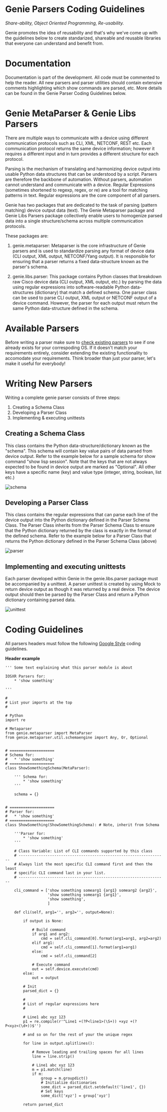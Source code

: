 # Genie Parsers Coding Guidelines

*Share-ability, Object Oriented Programming, Re-usability.*

Genie promotes the idea of reusability and that's why we've come up with the
guidelines below to create standarized, shareable and reusable libraries that
everyone can understand and benefit from.


# Documentation

Documentation is part of the development. All code must be commented to help the
reader. All new parsers and parser utilities should contain extensive comments 
highlighting which show commands are parsed, etc. More details can be found in 
the Genie Parser Coding Guidelines below.


# Genie MetaParser & Genie Libs Parsers

There are multiple ways to communicate with a device using different 
communication protocols such as CLI, XML, NETCONF, REST etc. Each communication 
protocol returns the same device information; however it requires a different 
input and in turn provides a different structure for each protocol.

Parsing is the mechanism of translating and harmonizing device output into usable
Python data structures that can be understood by a script. Parsers are therefore 
the backbone of automation. Without parsers, automation cannot understand and 
communicate with a device. Regular Expressions (sometimes shortened to regexp, 
regex, or re) are a tool for matching patterns in text. Regular expressions are 
the core component of all parsers.

Genie has two packages that are dedicated to the task of parsing 
(pattern matching) device output data (text). The Genie Metaparser package and 
Genie Libs Parsers package collectively enable users to homogenize parsed data 
into a single structure/schema across multiple communication protocols. 

These packages are:

1. genie.metaparser: 
Metaparser is the core infrastructure of Genie parsers and is used to standardize 
parsing any format of device data (CLI output, XML output, NETCONF/Yang output).
It is responsible for ensuring that a parser returns a fixed data-structure 
known as the parser's schema.

2. genie.libs.parser:
This package contains Python classes that breakdown raw Cisco device data 
(CLI output, XML output, etc.) by parsing the data using regular expressions 
into software-readable Python data-structures (dictionary) that match a defined 
schema. One parser class can be used to parse CLI output, XML output or NETCONF 
output of a device command. However, the parser for each output must return the 
same Python data-structure defined in the schema.


# Available Parsers

Before writing a parser make sure to [check existing parsers] to see if one 
already exists for your correspoding OS. If it doesn't match your requirements
entirely, consider extending the existing functionality to accomodate your
requirements. Think broader than just your parser, let's make it useful for 
everybody!

[check existing parsers]: https://pubhub.devnetcloud.com/media/genie-feature-browser/docs/#/parsers


# Writing New Parsers

Writing a complete genie parser consists of three steps:

1. Creating a Schema Class
2. Developing a Parser Class
3. Implementing & executing unittests

## Creating a Schema Class

This class contains the Python data-structure/dictionary known as the "schema". 
This schema will contain key value pairs of data parsed from device output. 
Refer to the example below for a sample schema for show command "show lisp session".
Note that the keys that are not always expected to be found in device output are 
marked as "Optional". All other keys have a specific name (key) and value type 
(integer, string, boolean, list etc.)

![schema](_static/schemaclass.png)

## Developing a Parser Class

This class contains the regular expressions that can parse each line of the 
device output into the Python dictionary defined in the Parser Schema Class. 
The Parser Class inherits from the Parser Schema Class to ensure that the Python 
dictionary returned by the class is exactly in the format of the defined schema.
Refer to the example below for a Parser Class that returns the Python dictionary 
defined in the Parser Schema Class (above)

![parser](_static/parserclass.png)

## Implementing and executing unittests

Each parser developed within Genie in the genie.libs.parser package must be 
accompanied by a unittest. A parser unittest is created by using Mock to return 
device output as though it was returned by a real device. The device output 
should then be parsed by the Parser Class and return a Python dictionary 
containing parsed data.

![unittest](_static/unittests.png)

# Coding Guidelines

All parsers headers must follow the following [Google Style] coding guidelines.

[Google Style]: http://sphinxcontrib-napoleon.readthedocs.io/en/latest/example_google.html

__Header example__
```
''' Some text explaining what this parser module is about

IOSXR Parsers for:
    * 'show something'

'''

#
# List your imports at the top
#

# Python
import re

# Metaparser
from genie.metaparser import MetaParser
from genie.metaparser.util.schemaengine import Any, Or, Optional


# ====================
# Schema for:
#   * 'show something'
# ====================
class ShowSomethingSchema(MetaParser):

    ''' Schema for:
        * 'show something'
    '''
  
    schema = {}


# ====================
# Parser for:
#   * 'show something'
# ====================
class ShowSomething(ShowSomethingSchema): # Note, inherit from Schema

    '''Parser for:
        * 'show something'
    '''

    # Class Variable: List of CLI commands supported by this class
    # ------------------------------------------------------------------
    # Always list the most specific CLI command first and then the least
    # specific CLI command last in your list.
    # ------------------------------------------------------------------

    cli_command = ['show something somearg1 {arg1} somearg2 {arg2}',
                   'show something somearg1 {arg1}',
                   'show something',
                   ]

    def cli(self, arg1='', arg2='', output=None):

        if output is None:

            # Build command
            if arg1 and arg2:
                cmd = self.cli_command[0].format(arg1=arg1, arg2=arg2)
            elif arg1:
                cmd = self.cli_command[1].format(arg1=arg1)
            else:
                cmd = self.cli_command[2]

            # Execute command
            out = self.device.execute(cmd)
        else:
            out = output

        # Init
        parsed_dict = {}

        #
        # List of regular expressions here
        # 

        # Line1 abc xyz 123
        p1 = re.compile(r'^Line1 +(?P<line1>(\S+)) +xyz +(?P<xyz<(\d+))$'')

        # and so on for the rest of your the unique regex

        for line in output.splitlines():

            # Remove leading and trailing spaces for all lines
            line = line.strip()

            # Line1 abc xyz 123
            m = p1.match(line)
            if m:
                group = m.groupdict()
                # Initialize dictionaries
                some_dict = parsed_dict.setdefault('line1', {})
                # Set keys
                some_dict['xyz'] = group['xyz']

        return parsed_dict
```
